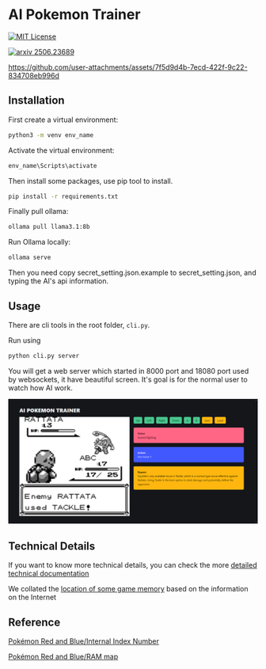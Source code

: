 # AI Pokemon Trainer

[![MIT License](https://img.shields.io/badge/License-MIT%20License-silver?style=flat-square)](LICENSE)

[![arxiv 2506.23689](https://img.shields.io/badge/Research-2506.23689-B31B1B?logo=arxiv&style=flat-square)](https://arxiv.org/abs/2506.23689)

https://github.com/user-attachments/assets/7f5d9d4b-7ecd-422f-9c22-834708eb996d


## Installation

First create a virtual environment:

```bash
python3 -m venv env_name
```
Activate the virtual environment:

```bash
env_name\Scripts\activate
```
Then install some packages, use pip tool to install.

```bash
pip install -r requirements.txt
```
Finally pull ollama:

```bash
ollama pull llama3.1:8b
```
Run Ollama locally:
```bash
ollama serve
```

Then you need copy secret_setting.json.example to secret_setting.json, and typing the AI's api information.

## Usage

There are cli tools in the root folder, `cli.py`.

Run using 
```bash
python cli.py server
```
You will get a web server which started in 8000 port and 18080 port used by websockets, it have beautiful screen. It's goal is for the normal user to watch how AI work.

![](./docs/img.png)

## Technical Details

If you want to know more technical details, you can check the more [detailed technical documentation](https://github.com/Ma-urj/AI-Pokemon-Trainer/blob/main/docs/running_process.md)

We collated the [location of some game memory](https://github.com/Ma-urj/AI-Pokemon-Trainer/blob/main/docs/memory_address.md) based on the information on the Internet

## Reference

[Pokémon Red and Blue/Internal Index Number](https://tcrf.net/Pok%C3%A9mon_Red_and_Blue/Internal_Index_Number)

[Pokémon Red and Blue/RAM map](https://datacrystal.tcrf.net/wiki/Pok%C3%A9mon_Red_and_Blue/RAM_map)
